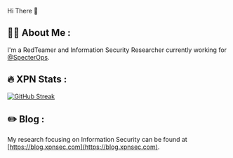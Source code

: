 Hi There 🤘

## 👨‍💻 About Me :

I'm a RedTeamer and Information Security Researcher currently working for [@SpecterOps](https://github.com/specterops).

## 🔥 XPN Stats :

[![GitHub Streak](https://github-readme-streak-stats.herokuapp.com?user=xpn&theme=dark&hide_border=true&date_format=M%20j%5B%2C%20Y%5D)](https://blog.xpnsec.com/)

## ✏️ Blog :

My research focusing on Information Security can be found at [https://blog.xpnsec.com](https://blog.xpnsec.com).
